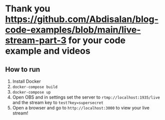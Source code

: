 # Thank you https://github.com/Abdisalan/blog-code-examples/blob/main/live-stream-part-3 for your code example and videos

## How to run

1. Install Docker
2. `docker-compose build`
3. `docker-compose up`
4. Open OBS and in settings set the server to `rtmp://localhost:1935/live` and the stream key to `test?key=supersecret`
5. Open a browser and go to `http://localhost:3000` to view your live stream!
